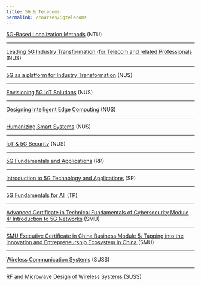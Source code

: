 ```yaml
---
title: 5G & Telecoms
permalink: /courses/5gtelecoms
---
```

[5G-Based Localization Methods](https://www.ntu.edu.sg/pace/programmes/detail/5g-based-localization-methods) (NTU)

---
[Leading 5G Industry Transformation (for Telecom and related Professionals](https://scale.nus.edu.sg/programmes/executive-courses/tech-enabled-services/leading-5g-industry-transformation-(for-telecom-and-related-professionals)) (NUS)

---
[5G as a platform for Industry Transformation](https://scale.nus.edu.sg/programmes/executive-courses/tech-enabled-services/5g-as-a-platform-for-industry-transformation) (NUS)

---
[Envisioning 5G IoT Solutions](https://www.iss.nus.edu.sg/executive-education/course/detail/Envisioning-5G-IoT-Solutions/software-systems) (NUS)

---
[Designing Intelligent Edge Computing](https://www.iss.nus.edu.sg/executive-education/course/detail/designing-intelligent-edge--computing/software-systems) (NUS)

---
[Humanizing Smart Systems](https://www.iss.nus.edu.sg/executive-education/course/detail/humanizing-smart--systems/software-systems) (NUS)

---
[IoT & 5G Security](https://www.iss.nus.edu.sg/executive-education/course/detail/iot-5g-security/software-systems) (NUS)

---
[5G Fundamentals and Applications](https://www.rp.edu.sg/ace/short-course/Detail/5g-fundamentals-and-applications) (RP)

---
[Introduction to 5G Technology and Applications](https://www.sp.edu.sg/pace/courses/course-type/short-modular/open-for-register/introduction-to-5g-technology-and-applications) (SP)

---
[5G Fundamentals for All](https://www.tp.edu.sg/schools-and-courses/adult-learners/all-courses/skillsfuture-series/5g-fundamentals-for-all.html#course-overview) (TP)

---
[Advanced Certificate in Technical Fundamentals of Cybersecurity Module 4: Introduction to 5G Networks](https://academy.smu.edu.sg/advanced-certificate-technical-fundamentals-cybersecurity-module-4-introduction-5g-networks-5231) (SMU)

---
[SMU Executive Certificate in China Business Module 5: Tapping into the Innovation and Entrepreneurship Ecosystem in China ](https://academy.smu.edu.sg/smu-executive-certificate-china-business-module-5-tapping-innovation-and-entrepreneurship-ecosystem)(SMU)

---
[Wireless Communication Systems](https://www.suss.edu.sg/courses/detail/eng315?urlname=beng-electronics-behe) (SUSS)

---
[RF and Microwave Design of Wireless Systems](https://www.suss.edu.sg/courses/detail/eng333) (SUSS)